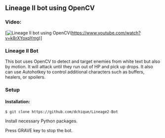 ## Lineage II bot using OpenCV  
### Video:
[![Lineage II bot using OpenCV](http://img.youtube.com/vi/k8rXYoxpYmg/0.jpg)(https://www.youtube.com/watch?v=k8rXYoxpYmg)]
### Lineage II Bot  
This bot uses OpenCV to detect and target enemies from white text but also by motion. It will attack until they run out of HP and pick up drops. It also can use Autohotkey to control additional characters such as buffers, healers, or spoilers.
### Setup  
#### Installation:  
```  
$ git clone https://github.com/dchique/Lineage2-Bot 
```  
Install necessary Python packages.

Press GRAVE key to stop the bot.
